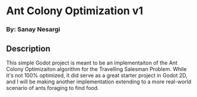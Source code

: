 # **Ant Colony Optimization v1**

### By: Sanay Nesargi

## Description

This simple Godot project is meant to be an implementaiton of the Ant Colony Optimizaiton algorithm for the Travelling Salesman Problem. While it's not 100% optimized, it did serve as a great starter project in Godot 2D, and I will be making another implementation extending to a more real-world scenario of ants foraging to find food.
